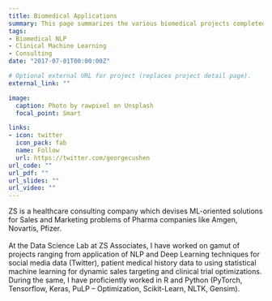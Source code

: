 ```yaml
---
title: Biomedical Applications
summary: This page summarizes the various biomedical projects completed during the two years at the Data Science Lab at ZS Assocaites.
tags:
- Biomedical NLP
- Clinical Machine Learning
- Consulting
date: "2017-07-01T00:00:00Z"

# Optional external URL for project (replaces project detail page).
external_link: ""

image:
  caption: Photo by rawpixel on Unsplash
  focal_point: Smart

links:
- icon: twitter
  icon_pack: fab
  name: Follow
  url: https://twitter.com/georgecushen
url_code: ""
url_pdf: ""
url_slides: ""
url_video: ""
---
```


ZS is a healthcare consulting company which devises ML-oriented solutions for Sales and Marketing problems of Pharma companies like Amgen, Novartis, Pfizer. <br /> <br /> At the Data Science Lab at ZS Associates, I have worked on gamut of projects ranging from application of NLP and Deep Learning techniques for social media data (Twitter), patient medical history data to using statistical machine learning for dynamic sales targeting and clinical trial optimizations. During the same, I have proficiently worked in R and Python (PyTorch, Tensorflow, Keras, PuLP – Optimization, Scikit-Learn, NLTK, Gensim).

